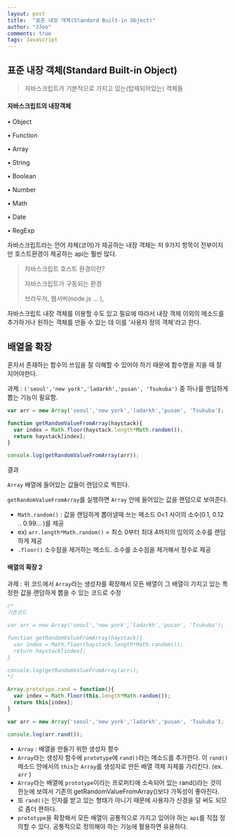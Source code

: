 ```yaml
---
layout: post
title:  "표준 내장 객체(Standard Built-in Object)"
author: "JJoo"
comments: true
tags: Javascript
---
```





## 표준 내장 객체(Standard Built-in Object)

> 자바스크립트가 기본적으로 가지고 있는(탑재되어있는) 객체들 


#### 자바스크립트의 내장객체

• Object

• Function

• Array

• String

• Boolean

• Number

• Math

• Date

• RegExp


자바스크립트라는 언어 자체(코어)가 제공하는 내장 객체는 저 9가지 항목이 전부이지만 호스트환경이 제공하는 api는 훨씬 많다.  


> 자바스크립트 호스트 환경이란?
> 
> 자바스크립트가 구동되는 환경 
> 
> 브라우저, 웹서버(node.js … ), 

자바스크립트 내장 객체를 이용할 수도 있고 필요에 따라서 내장 객체 이외의 메소드를 추가하거나 원하는 객체를 만들 수 있는 데 이를 '사용자 정의 객체'라고 한다.



## 배열을 확장 

혼자서 존재하는 함수의 쓰임을 잘 이해할 수 있어야 하기 때문에 함수명을 지을 때 잘 지어야한다. 



과제 : `('seoul','new york','ladarkh','pusan', 'Tsukuba')` 중 하나를 랜덤하게 뽑는 기능이 필요함.


```javascript
var arr = new Array('seoul','new york','ladarkh','pusan', 'Tsukuba');

function getRandomValueFromArray(haystack){
  var index = Math.floor(haystack.length*Math.random());
  return haystack[index]; 
}

console.log(getRandomValueFromArray(arr));
```


결과 

`Array` 배열에 들어있는 값들이 랜덤으로 찍힌다.

`getRandomValueFromArray`를 실행하면 `Array` 안에 들어있는 값을 랜덤으로 보여준다.


- `Math.random()` : 값을 랜덤하게 뽑아낼때 쓰는 메소드 0<1 사이의 소수(0.1, 0.12 .. 0.99… )를 제공
- ex) `arr.length*Math.random()` = 최소 0부터 최대 4까지의 임의의 소수를  랜덤하게 제공
- `.floor()` 소수점을 제거하는 메소드. 소수를 소수점을 제거해서 정수로 제공 



#### 배열의 확장 2 

과제 : 위 코드에서 `Array`라는 생성자를 확장해서 모든 배열이 그 배열이 가지고 있는 특정한 값을 랜덤하게 뽑을 수 있는 코드로 수정 


```javascript
/*
기존코드 

var arr = new Array('seoul','new york','ladarkh','pusan', 'Tsukuba');

function getRandomValueFromArray(haystack){
  var index = Math.floor(haystack.length*Math.random());
  return haystack[index]; 
}

console.log(getRandomValueFromArray(arr));
*/

Array.prototype.rand = function(){
  var index = Math.floor(this.length*Math.random());
  return this[index];
}

var arr = new Array('seoul','new york','ladarkh','pusan', 'Tsukuba');

console.log(arr.rand());

```


- `Array` : 배열을 만들기 위한 생성자 함수
- `Array`라는 생성자 함수에 `prototype`에 `rand()`라는 메소드를 추가한다. 이 `rand()`메소드 안에서의 `this`는 `Array`를 생성자로 만든 배열 객체 자체를 가리킨다. (ex. `arr` )
- `Array`라는 배열에 `prototype`이라는 프로퍼티에 소속되어 있는 rand()라는 것이 한눈에 보여서 기존의 getRandomValueFromArray()보다 가독성이 좋아진다. 
- 또 `rand()`는 인자를 받고 있는 형태가 아니기 때문에 사용자가 신경을 덜 써도 되므로 좀더 편하다. 
- `prototype`을 확장해서 모든 배열이 공통적으로 가지고 있어야 하는 `api`를 직접 정의할 수 있다. 공통적으로 정의해야 하는 기능에 활용하면 유용하다. 




